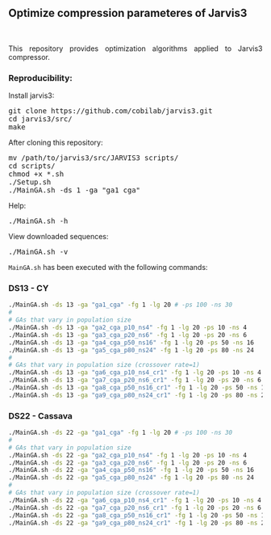 
## <b>Optimize compression parameteres of Jarvis3</b> ##

<br>

<p align="justify">This repository provides optimization algorithms applied to Jarvis3 compressor.</p>

### Reproducibility: ###

Install jarvis3:
<pre>
git clone https://github.com/cobilab/jarvis3.git
cd jarvis3/src/
make
</pre>

After cloning this repository:
<pre>
mv /path/to/jarvis3/src/JARVIS3 scripts/
cd scripts/
chmod +x *.sh
./Setup.sh
./MainGA.sh -ds 1 -ga "ga1_cga"
</pre>

Help: 
<pre>
./MainGA.sh -h
</pre>

View downloaded sequences: 
<pre>
./MainGA.sh -v
</pre>

`MainGA.sh` has been executed with the following commands: 

### DS13 - CY ###

```bash
./MainGA.sh -ds 13 -ga "ga1_cga" -fg 1 -lg 20 # -ps 100 -ns 30
#
# GAs that vary in population size
./MainGA.sh -ds 13 -ga "ga2_cga_p10_ns4" -fg 1 -lg 20 -ps 10 -ns 4
./MainGA.sh -ds 13 -ga "ga3_cga_p20_ns6" -fg 1 -lg 20 -ps 20 -ns 6
./MainGA.sh -ds 13 -ga "ga4_cga_p50_ns16" -fg 1 -lg 20 -ps 50 -ns 16
./MainGA.sh -ds 13 -ga "ga5_cga_p80_ns24" -fg 1 -lg 20 -ps 80 -ns 24
#
# GAs that vary in population size (crossover rate=1)
./MainGA.sh -ds 13 -ga "ga6_cga_p10_ns4_cr1" -fg 1 -lg 20 -ps 10 -ns 4 -cr 1
./MainGA.sh -ds 13 -ga "ga7_cga_p20_ns6_cr1" -fg 1 -lg 20 -ps 20 -ns 6 -cr 1
./MainGA.sh -ds 13 -ga "ga8_cga_p50_ns16_cr1" -fg 1 -lg 20 -ps 50 -ns 16 -cr 1
./MainGA.sh -ds 13 -ga "ga9_cga_p80_ns24_cr1" -fg 1 -lg 20 -ps 80 -ns 24 -cr 1
```

### DS22 - Cassava ###

```bash
./MainGA.sh -ds 22 -ga "ga1_cga" -fg 1 -lg 20 # -ps 100 -ns 30
#
# GAs that vary in population size
./MainGA.sh -ds 22 -ga "ga2_cga_p10_ns4" -fg 1 -lg 20 -ps 10 -ns 4
./MainGA.sh -ds 22 -ga "ga3_cga_p20_ns6" -fg 1 -lg 20 -ps 20 -ns 6
./MainGA.sh -ds 22 -ga "ga4_cga_p50_ns16" -fg 1 -lg 20 -ps 50 -ns 16
./MainGA.sh -ds 22 -ga "ga5_cga_p80_ns24" -fg 1 -lg 20 -ps 80 -ns 24
#
# GAs that vary in population size (crossover rate=1)
./MainGA.sh -ds 22 -ga "ga6_cga_p10_ns4_cr1" -fg 1 -lg 20 -ps 10 -ns 4 -cr 1
./MainGA.sh -ds 22 -ga "ga7_cga_p20_ns6_cr1" -fg 1 -lg 20 -ps 20 -ns 6 -cr 1
./MainGA.sh -ds 22 -ga "ga8_cga_p50_ns16_cr1" -fg 1 -lg 20 -ps 50 -ns 16 -cr 1
./MainGA.sh -ds 22 -ga "ga9_cga_p80_ns24_cr1" -fg 1 -lg 20 -ps 80 -ns 24 -cr 1
```

